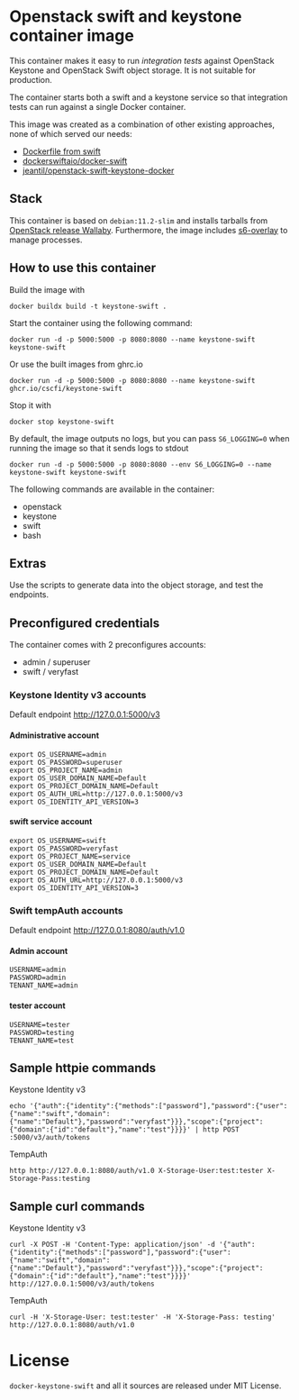 # Openstack swift and keystone container image

This container makes it easy to run *integration tests* against OpenStack Keystone and OpenStack Swift object storage.
It is not suitable for production. 

The container starts both a swift and a keystone service so that integration
tests can run against a single Docker container.

This image was created as a combination of other existing approaches, none of which served our needs:
- [Dockerfile from swift](https://github.com/openstack/swift)
- [dockerswiftaio/docker-swift](https://github.com/NVIDIA/docker-swift)
- [jeantil/openstack-swift-keystone-docker](https://github.com/jeantil/openstack-swift-keystone-docker)

## Stack
This container is based on `debian:11.2-slim` and installs tarballs from
[OpenStack release Wallaby](https://docs.openstack.org/wallaby/install/).
Furthermore, the image includes [s6-overlay](https://github.com/just-containers/s6-overlay)
to manage processes.

## How to use this container
Build the image with

    docker buildx build -t keystone-swift .

Start the container using the following command:

    docker run -d -p 5000:5000 -p 8080:8080 --name keystone-swift keystone-swift

Or use the built images from ghrc.io

    docker run -d -p 5000:5000 -p 8080:8080 --name keystone-swift ghcr.io/cscfi/keystone-swift

Stop it with

    docker stop keystone-swift

By default, the image outputs no logs, but you can pass `S6_LOGGING=0` when running the image so that it sends logs to stdout

    docker run -d -p 5000:5000 -p 8080:8080 --env S6_LOGGING=0 --name keystone-swift keystone-swift


The following commands are available in the container:
- openstack
- keystone
- swift
- bash

## Extras
Use the scripts to generate data into the object storage, and test the endpoints.

## Preconfigured credentials
The container comes with 2 preconfigures accounts:
- admin / superuser
- swift / veryfast

### Keystone Identity v3 accounts 
Default endpoint http://127.0.0.1:5000/v3

#### Administrative account

    export OS_USERNAME=admin
    export OS_PASSWORD=superuser
    export OS_PROJECT_NAME=admin
    export OS_USER_DOMAIN_NAME=Default
    export OS_PROJECT_DOMAIN_NAME=Default
    export OS_AUTH_URL=http://127.0.0.1:5000/v3
    export OS_IDENTITY_API_VERSION=3

#### swift service account

    export OS_USERNAME=swift
    export OS_PASSWORD=veryfast
    export OS_PROJECT_NAME=service
    export OS_USER_DOMAIN_NAME=Default
    export OS_PROJECT_DOMAIN_NAME=Default
    export OS_AUTH_URL=http://127.0.0.1:5000/v3
    export OS_IDENTITY_API_VERSION=3

### Swift tempAuth accounts

Default endpoint http://127.0.0.1:8080/auth/v1.0

#### Admin account

    USERNAME=admin
    PASSWORD=admin
    TENANT_NAME=admin

#### tester account

    USERNAME=tester
    PASSWORD=testing
    TENANT_NAME=test


## Sample httpie commands

Keystone Identity v3

    echo '{"auth":{"identity":{"methods":["password"],"password":{"user":{"name":"swift","domain":{"name":"Default"},"password":"veryfast"}}},"scope":{"project":{"domain":{"id":"default"},"name":"test"}}}}' | http POST :5000/v3/auth/tokens

TempAuth

    http http://127.0.0.1:8080/auth/v1.0 X-Storage-User:test:tester X-Storage-Pass:testing 

## Sample curl commands

Keystone Identity v3

    curl -X POST -H 'Content-Type: application/json' -d '{"auth":{"identity":{"methods":["password"],"password":{"user":{"name":"swift","domain":{"name":"Default"},"password":"veryfast"}}},"scope":{"project":{"domain":{"id":"default"},"name":"test"}}}}' http://127.0.0.1:5000/v3/auth/tokens

TempAuth

    curl -H 'X-Storage-User: test:tester' -H 'X-Storage-Pass: testing' http://127.0.0.1:8080/auth/v1.0

# License

`docker-keystone-swift` and all it sources are released under MIT License.
